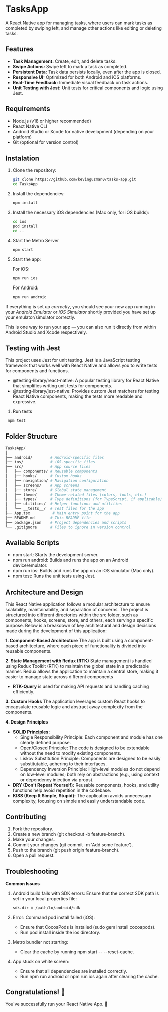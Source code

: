 # TasksApp

A React Native app for managing tasks, where users can mark tasks as completed by swiping left, and manage other actions like editing or deleting tasks.

## Features
 - **Task Management:** Create, edit, and delete tasks.
 - **Swipe Actions:** Swipe left to mark a task as completed.
 - **Persistent Data:** Task data persists locally, even after the app is closed.
 - **Responsive UI:** Optimized for both Android and iOS platforms.
 - **Real-Time Feedback:** Immediate visual feedback on task actions.
 - **Unit Testing with Jest:** Unit tests for critical components and logic using Jest.

## Requirements
- Node.js (v18 or higher recommended)
- React Native CLI
- Android Studio or Xcode for native development (depending on your platform)
- Git (optional for version control)

## Instalation

1. Clone the repository:

   ```bash
   git clone https://github.com/kevinguzman0/tasks-app.git
   cd TasksApp

2. Install the dependencies:

   ```bash
   npm install

3. Install the necessary iOS dependencies (Mac only, for iOS builds):

   ```bash
   cd ios
   pod install
   cd ..

4. Start the Metro Server

   ```bash
   npm start
   
5. Start the app:

   For iOS:

   ```bash
   npm run ios
   ```

   For Android:

   ```bash
   npm run android

If everything is set up _correctly_, you should see your new app running in your _Android Emulator_ or _iOS Simulator_ shortly provided you have set up your emulator/simulator correctly.

This is one way to run your app — you can also run it directly from within Android Studio and Xcode respectively.

## Testing with Jest   
This project uses Jest for unit testing. Jest is a JavaScript testing framework that works well with React Native and allows you to write tests for components and functions.
- @testing-library/react-native: A popular testing library for React Native that simplifies writing unit tests for components.
- @testing-library/jest-native: Provides custom Jest matchers for testing React Native components, making the tests more readable and expressive.


1. Run tests

  ```bash
   npm test
   ```

## Folder Structure

```bash
TasksApp/
│
├── android/        # Android-specific files
├── ios/            # iOS-specific files
├── src/            # App source files
│   ├── components/ # Reusable components
│   ├── hooks/      # Custom hooks
│   ├── navigation/ # Navigation configuration
│   ├── screens/    # App screens
│   ├── store/      # Global state management
│   ├── theme/      # Theme-related files (colors, fonts, etc.)
│   ├── types/      # Type definitions (for TypeScript, if applicable)
│   ├── utilities/  # Helper functions and utilities
│   └── __tests__/  # Test files for the app
├── App.tsx          # Main entry point for the app
├── README.md       # This README file
├── package.json    # Project dependencies and scripts
└── .gitignore      # Files to ignore in version control

```

## Available Scripts

   - npm start: Starts the development server.
   - npm run android: Builds and runs the app on an Android device/emulator.
   - npm run ios: Builds and runs the app on an iOS simulator (Mac only).
   - npm test: Runs the unit tests using Jest.


## Architecture and Design
This React Native application follows a modular architecture to ensure scalability, maintainability, and separation of concerns. The project is structured into different directories within the src folder, such as components, hooks, screens, store, and others, each serving a specific purpose. Below is a breakdown of key architectural and design decisions made during the development of this application:

**1. Component-Based Architecture**
  The app is built using a component-based architecture, where each piece of functionality is divided into reusable components. 

**2. State Management with Redux (RTK)**
  State management is handled using Redux Toolkit (RTK) to maintain the global state in a predictable manner. Redux allows the application to maintain a central      store, making it easier to manage state across different components
  - **RTK-Query** is used for making API requests and handling caching efficiently.

**3. Custom Hooks**
  The application leverages custom React hooks to encapsulate reusable logic and abstract away complexity from the components.

**4. Design Principles**
  - **SOLID Principles:**
    - Single Responsibility Principle: Each component and module has one clearly defined purpose.
    - Open/Closed Principle: The code is designed to be extendable without the need to modify existing components.
    - Liskov Substitution Principle: Components are designed to be easily substitutable, adhering to their interfaces.
    - Dependency Inversion Principle: High-level modules do not depend on low-level modules; both rely on abstractions (e.g., using context or dependency injection       via props).
  - **DRY (Don't Repeat Yourself):**
    Reusable components, hooks, and utility functions help avoid repetition in the codebase.
  - **KISS (Keep It Simple, Stupid):**
    The application avoids unnecessary complexity, focusing on simple and easily understandable code.      


## Contributing

1. Fork the repository.
2. Create a new branch (git checkout -b feature-branch).
3. Make your changes.
4. Commit your changes (git commit -m 'Add some feature').
5. Push to the branch (git push origin feature-branch).
6. Open a pull request.

## Troubleshooting

**Common Issues**
1. Android build fails with SDK errors: Ensure that the correct SDK path is set in your local.properties file:

   ```bash
   sdk.dir = /path/to/android/sdk

2. Error: Command pod install failed (iOS):

   - Ensure that CocoaPods is installed (sudo gem install cocoapods).
   - Run pod install inside the ios directory.

3. Metro bundler not starting:

   - Clear the cache by running npm start -- --reset-cache.

4. App stuck on white screen:

   - Ensure that all dependencies are installed correctly.
   - Run npm run android or npm run ios again after clearing the cache.


## Congratulations! :tada:

You've successfully run your React Native App. :partying_face:

